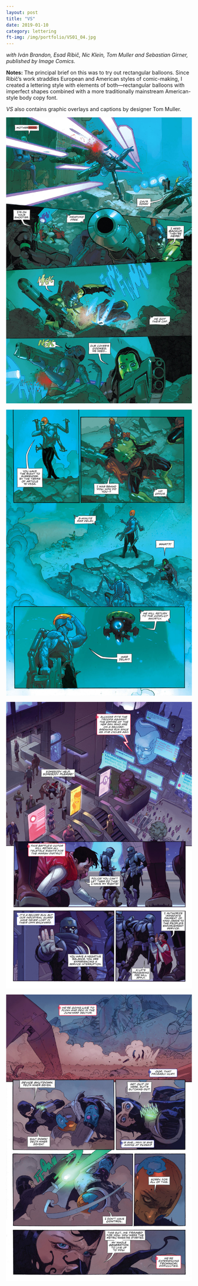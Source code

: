 ```yaml
---
layout: post
title: "VS"
date: 2019-01-10
category: lettering
ft-img: /img/portfolio/VS01_04.jpg
---
```

_with Iván Brandon, Esad Ribič, Nic Klein, Tom Muller and Sebastian Girner, published by Image Comics._

**Notes:** The principal brief on this was to try out rectangular balloons. Since Ribič’s work straddles European and American styles of comic-making, I created a lettering style with elements of both—rectangular balloons with imperfect shapes combined with a more traditionally mainstream American-style body copy font.

_VS_ also contains graphic overlays and captions by designer Tom Muller.

![VS #1](/img/portfolio/VS01_04.jpg "Motor Crush #2")

![VS #1](/img/portfolio/VS01_06.jpg "Motor Crush #4")

![VS #2](/img/portfolio/VS02_03.jpg "Motor Crush #5")

![VS #4](/img/portfolio/VS04_16.jpg "Motor Crush #6")